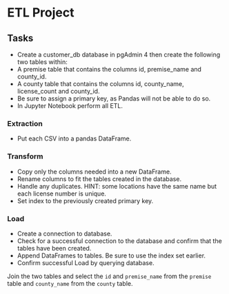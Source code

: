 # ETL Project

## Tasks

- Create a customer_db database in pgAdmin 4 then create the following two tables within:
- A premise table that contains the columns id, premise_name and county_id.
- A county table that contains the columns id, county_name, license_count and county_id.
- Be sure to assign a primary key, as Pandas will not be able to do so.
- In Jupyter Notebook perform all ETL.

### Extraction

- Put each CSV into a pandas DataFrame.

### Transform

- Copy only the columns needed into a new DataFrame.
- Rename columns to fit the tables created in the database.
- Handle any duplicates. HINT: some locations have the same name but each license number is unique.
- Set index to the previously created primary key.

### Load

- Create a connection to database.
- Check for a successful connection to the database and confirm that the tables have been created.
- Append DataFrames to tables. Be sure to use the index set earlier.
- Confirm successful Load by querying database.


Join the two tables and select the ```id``` and ```premise_name``` from the ```premise``` table and ```county_name``` from the ```county``` table.
